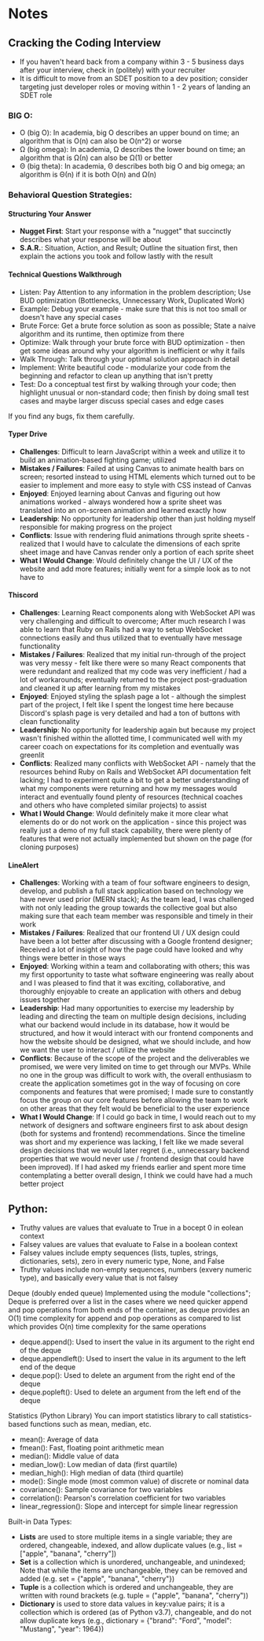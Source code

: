 # Notes

## **Cracking the Coding Interview**
- If you haven't heard back from a company within 3 - 5 business days after your interview, check in (politely) with your recruiter
- It is difficult to move from an SDET position to a dev position; consider targeting just developer roles or moving within 1 - 2 years of landing an SDET role

### BIG O:
- O (big O): In academia, big O describes an upper bound on time; an algorithm that is O(n) can also be O(n^2) or worse
- Ω (big omega): In academia, Ω describes the lower bound on time; an algorithm that is Ω(n) can also be Ω(1) or better
- Θ (big theta): In academia, Θ describes both big O and big omega; an algorithm is Θ(n) if it is both O(n) and Ω(n)

### Behavioral Question Strategies:
#### **Structuring Your Answer**
- **Nugget First**: Start your response with a "nugget" that succinctly describes what your response will be about
- **S.A.R.**: Situation, Action, and Result; Outline the situation first, then explain the actions you took and follow lastly with the result 

#### Technical Questions Walkthrough
- Listen: Pay Attention to any information in the problem description; Use BUD optimization (Bottlenecks, Unnecessary Work, Duplicated Work) 
- Example: Debug your example - make sure that this is not too small or doesn't have any special cases
- Brute Force: Get a brute force solution as soon as possible; State a naive algorithm and its runtime, then optimize from there
- Optimize: Walk through your brute force with BUD optimization - then get some ideas around why your algorithm is inefficient or why it fails
- Walk Through: Talk through your optimal solution approach in detail
- Implement: Write beautiful code - modularize your code from the beginning and refactor to clean up anything that isn't pretty
- Test: Do a conceptual test first by walking through your code; then highlight unusual or non-standard code; then finish by doing small test cases and maybe larger discuss special cases and edge cases

If you find any bugs, fix them carefully.

<!-- #### **Tell Me About Yourself**: -->
<!-- My name is Leo and I am an ex-investment banker turned software engineer. My background was initially in finance; I completed my undergrad at Baruch College and spent the first few years out of college working as an investment banker. When I first started my career in finance, I had a few key values that I felt were important to me in a job: I had to be able to develop myself technically, and I had to have an impact through my work. While my career in finance did cover those two values, I felt as if I was dramatically slowing in my technical skill development as there are only so many ways to value an asset; and I also felt that my work had a limited scope of impact (mostly executives and investors cared).

Although I was promoted early in my career and had an upward trajectory, I decided to still make the move to software engineering after networking with several people in tech. I decided to leave the finance industry at the end of 2021 and began a full stack software engineering bootcamp at AppAcademy shortly after. I graduated in the summer of 2022 and I have been developing my personal projects and studying.

Outside of developing my personal apps, I participate in weekly coding competitions and assessments to develop my problem solving skills. I also have hobbies such as playing competitive first-person shooters (Valorant) and high fashion. 

I'm here today because I want to develop myself and bring an impact through my work. I have always loved **xyz** and I think I would benefit quite a bit from your **xyz**. -->

#### **Typer Drive**
- **Challenges**: Difficult to learn JavaScript within a week and utilize it to build an animation-based fighting game; utilized 
- **Mistakes / Failures**: Failed at using Canvas to animate health bars on screen; resorted instead to using HTML elements which turned out to be easier to implement and more easy to style with CSS instead of Canvas
- **Enjoyed**: Enjoyed learning about Canvas and figuring out how animations worked - always wondered how a sprite sheet was translated into an on-screen animation and learned exactly how
- **Leadership**: No opportunity for leadership other than just holding myself responsible for making progress on the project
- **Conflicts**: Issue with rendering fluid animations through sprite sheets - realized that I would have to calculate the dimensions of each sprite sheet image and have Canvas render only a portion of each sprite sheet
- **What I Would Change**: Would definitely change the UI / UX of the website and add more features; initially went for a simple look as to not have to 

#### **Thiscord**
- **Challenges**: Learning React components along with WebSocket API was very challenging and difficult to overcome; After much research I was able to learn that Ruby on Rails had a way to setup WebSocket connections easily and thus utilized that to eventually have message functionality
- **Mistakes / Failures**: Realized that my initial run-through of the project was very messy - felt like there were so many React components that were redundant and realized that my code was very inefficient / had a lot of workarounds; eventually returned to the project post-graduation and cleaned it up after learning from my mistakes
- **Enjoyed**: Enjoyed styling the splash page a lot - although the simplest part of the project, I felt like I spent the longest time here because Discord's splash page is very detailed and had a ton of buttons with clean functionality 
- **Leadership**: No opportunity for leadership again but because my project wasn't finished within the allotted time, I communicated well with my career coach on expectations for its completion and eventually was greenlit
- **Conflicts**: Realized many conflicts with WebSocket API - namely that the resources behind Ruby on Rails and WebSocket API documentation felt lacking; I had to experiment quite a bit to get a better understanding of what my components were returning and how my messages would interact and eventually found plenty of resources (technical coaches and others who have completed similar projects) to assist
- **What I Would Change**: Would definitely make it more clear what elements do or do not work on the application - since this project was really just a demo of my full stack capability, there were plenty of features that were not actually implemented but shown on the page (for cloning purposes)

#### **LineAlert**
- **Challenges**: Working with a team of four software engineers to design, develop, and publish a full stack application based on technology we have never used prior (MERN stack); As the team lead, I was challenged with not only leading the group towards the collective goal but also making sure that each team member was responsible and timely in their work
- **Mistakes / Failures**: Realized that our frontend UI / UX design could have been a lot better after discussing with a Google frontend designer; Received a lot of insight of how the page could have looked and why things were better in those ways
- **Enjoyed**: Working within a team and collaborating with others; this was my first opportunity to taste what software engineering was really about and I was pleased to find that it was exciting, collaborative, and thoroughly enjoyable to create an application with others and debug issues together
- **Leadership**: Had many opportunities to exercise my leadership by leading and directing the team on multiple design decisions, including what our backend would include in its database, how it would be structured, and how it would interact with our frontend components and how the website should be designed, what we should include, and how we want the user to interact / utilize the website
- **Conflicts**: Because of the scope of the project and the deliverables we promised, we were very limited on time to get through our MVPs. While no one in the group was difficult to work with, the overall enthusiasm to create the application sometimes got in the way of focusing on core components and features that were promised; I made sure to constantly focus the group on our core features before allowing the team to work on other areas that they felt would be beneficial to the user experience
- **What I Would Change**: If I could go back in time, I would reach out to my network of designers and software engineers first to ask about design (both for systems and frontend) recommendations. Since the timeline was short and my experience was lacking, I felt like we made several design decisions that we would later regret (i.e., unnecessary backend properties that we would never use / frontend design that could have been improved). If I had asked my friends earlier and spent more time contemplating a better overall design, I think we could have had a much better project

## Python:
- Truthy values are values that evaluate to True in a bocept 0 in eolean context
- Falsey values are values that evaluate to False in a boolean context
- Falsey values include empty sequences (lists, tuples, strings, dictionaries, sets), zero in every numeric type, None, and False
- Truthy values include non-empty sequences, numbers (exvery numeric type), and basically every value that is not falsey

Deque (doubly ended queue) 
Implemented using the module "collections"; Deque is preferred over a list in the cases where we need quicker append and pop operations from both ends of the container, as deque provides an O(1) time complexity for append and pop operations as compared to list which provides O(n) time complexity for the same operations
- deque.append(): Used to insert the value in its argument to the right end of the deque
- deque.appendleft(): Used to insert the value in its argument to the left end of the deque
- deque.pop(): Used to delete an argument from the right end of the deque
- deque.popleft(): Used to delete an argument from the left end of the deque

Statistics (Python Library)
You can import statistics library to call statistics-based functions such as mean, median, etc.
- mean(): Average of data
- fmean(): Fast, floating point arithmetic mean
- median(): Middle value of data
- median_low(): Low median of data (first quartile)
- median_high(): High median of data (third quartile)
- mode(): Single mode (most common value) of discrete or nominal data
- covariance(): Sample covariance for two variables
- correlation(): Pearson's correlation coefficient for two variables
- linear_regression(): Slope and intercept for simple linear regression

Built-in Data Types:
- **Lists** are used to store multiple items in a single variable; they are ordered, changeable, indexed, and allow duplicate values (e.g., list = ["apple", "banana", "cherry"])
- **Set** is a collection which is unordered, unchangeable, and unindexed; Note that while the items are unchangeable, they can be removed and added (e.g. set = {"apple", "banana", "cherry"})
- **Tuple** is a collection which is ordered and unchangeable, they are written with round brackets (e.g. tuple = ("apple", "banana", "cherry"))
- **Dictionary** is used to store data values in key:value pairs; it is a collection which is ordered (as of Python v3.7), changeable, and do not allow duplicate keys (e.g., dictionary = {"brand": "Ford", "model": "Mustang", "year": 1964})